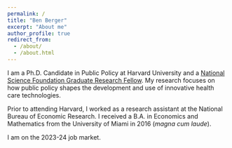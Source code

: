 ```yaml
---
permalink: /
title: "Ben Berger"
excerpt: "About me"
author_profile: true
redirect_from:
  - /about/
  - /about.html
---
```


I am a Ph.D. Candidate in Public Policy at Harvard University and a [National Science Foundation Graduate Research Fellow](https://www.nsfgrfp.org). My research focuses on how public policy shapes the development and use of innovative health care technologies.

Prior to attending Harvard, I worked as a research assistant at the National Bureau of Economic Research. I received a B.A. in Economics and Mathematics from the University of Miami in 2016 (_magna cum laude_).

I am on the 2023-24 job market.